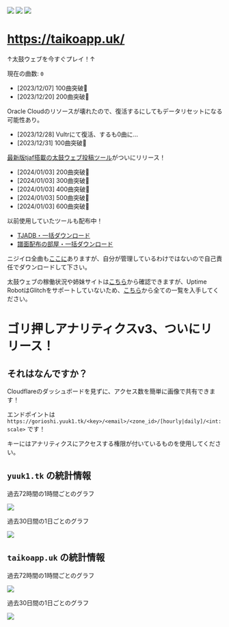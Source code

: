 [![](https://badgen.net/badge/github/yuukialpha/0D1117?icon)](https://github.com/yuukialpha)
[![](https://badgen.net/badge/codeberg/mofusky/2185D0)](https://codeberg.org/mofusky)
![](https://badgen.net/badge/paypay/yfpk/FF0E33)

# https://taikoapp.uk/
↑太鼓ウェブを今すぐプレイ！↑

現在の曲数: <code id="taiko-size">0</code>

- [2023/12/07] 100曲突破🎉
- [2023/12/20] 200曲突破🎉

Oracle Cloudのリソースが壊れたので、復活するにしてもデータリセットになる可能性あり。

- [2023/12/28] Vultrにて復活、するも0曲に…
- [2023/12/31] 100曲突破🥳

[最新版tjaf搭載の太鼓ウェブ投稿ツール](https://codeberg.org/mofusky/taiko-web-easy-post-tool)がついにリリース！

- [2024/01/03] 200曲突破🥳
- [2024/01/03] 300曲突破🥳
- [2024/01/03] 400曲突破🥳
- [2024/01/03] 500曲突破🥳
- [2024/01/03] 600曲突破🥳

以前使用していたツールも配布中！

- [TJADB・一括ダウンロード](https://codeberg.org/mofusky/tjadb-downloader)
- [譜面配布の部屋・一括ダウンロード](https://codeberg.org/mofusky/humenroom-downloader)

ニジイロ全曲も[ここに](https://drive.google.com/drive/folders/19eGJLDkiTt2qsJ2-YMrhvuV6VvxZYcWE?usp=sharing)ありますが、自分が管理しているわけではないので自己責任でダウンロードして下さい。

太鼓ウェブの稼働状況や姉妹サイトは[こちら](https://stats.uptimerobot.com/vvPZrsOyo5/)から確認できますが、Uptime RobotはGlitchをサポートしていないため、[こちら](https://rentry.co/f3c9y)から全ての一覧を入手してください。

# ゴリ押しアナリティクスv3、ついにリリース！
## それはなんですか？
Cloudflareのダッシュボードを見ずに、アクセス数を簡単に画像で共有できます！

エンドポイントは `https://gorioshi.yuuk1.tk/<key>/<email>/<zone_id>/[hourly|daily]/<int:scale>` です！

キーにはアナリティクスにアクセスする権限が付いているものを使用してください。

## `yuuk1.tk` の統計情報

過去72時間の1時間ごとのグラフ

![](https://gorioshi.yuuk1.tk/xFksuatVZcO5_r_JpSak7wRxV0r3OMD-Qe1WxjXC/skifree@skiff.com/3ace6ae0587033b37c79e168cf60c234/hourly/72)

過去30日間の1日ごとのグラフ

![](https://gorioshi.yuuk1.tk/xFksuatVZcO5_r_JpSak7wRxV0r3OMD-Qe1WxjXC/skifree@skiff.com/3ace6ae0587033b37c79e168cf60c234/daily/30)

## `taikoapp.uk` の統計情報

過去72時間の1時間ごとのグラフ

![](https://gorioshi.yuuk1.tk/xFksuatVZcO5_r_JpSak7wRxV0r3OMD-Qe1WxjXC/skifree@skiff.com/176677a44c89b3aa8ab0a33f2d7108c3/hourly/72)

過去30日間の1日ごとのグラフ

![](https://gorioshi.yuuk1.tk/xFksuatVZcO5_r_JpSak7wRxV0r3OMD-Qe1WxjXC/skifree@skiff.com/176677a44c89b3aa8ab0a33f2d7108c3/daily/30)
